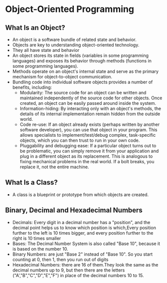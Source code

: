# Object-Oriented Programming

## What Is an Object?

* An object is a software bundle of related state and behavior. 
* Objects are key to understanding object-oriented technology. 
* They all have state and behavior
*  An object stores its state in fields (variables in some programming languages) and exposes its behavior through methods (functions in some programming languages).
* Methods operate on an object's internal state and serve as the primary mechanism for object-to-object communication.
* Bundling code into individual software objects provides a number of benefits, including:
  * Modularity: The source code for an object can be written and maintained independently of the source code for other objects. Once created, an object can be easily passed around inside the system.
  * Information-hiding: By interacting only with an object's methods, the details of its internal implementation remain hidden from the outside world.
  * Code re-use: If an object already exists (perhaps written by another software developer), you can use that object in your program. This allows specialists to implement/test/debug complex, task-specific objects, which you can then trust to run in your own code.
  * Pluggability and debugging ease: If a particular object turns out to be problematic, you can simply remove it from your application and plug in a different object as its replacement. This is analogous to fixing mechanical problems in the real world. If a bolt breaks, you replace it, not the entire machine.


## What Is a Class?

* A class is a blueprint or prototype from which objects are created.

## Binary, Decimal and Hexadecimal Numbers

* Decimals: Every digit in a decimal number has a "position", and the decimal point helps us to know which position is which,Every position further to the left is 10 times bigger, and every position further to the right is 10 times smaller
* Bases: The Decimal Number System is also called "Base 10", because it is based on the number 10.
* Binary Numbers: are just "Base 2" instead of "Base 10". So you start counting at 0, then 1, then you run out of digits
* Hexadecimal Numbers: there are 16 of them.They look the same as the decimal numbers up to 9, but then there are the letters ("A',"B","C","D","E","F") in place of the decimal numbers 10 to 15.